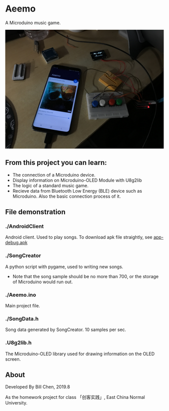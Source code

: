 # Aeemo

A Microduino music game.

<img src="IMG_6331.JPG">

## From this project you can learn:

- The connection of a Microduino device.
- Display information on Microduino-OLED Module with U8g2lib
- The logic of a standard music game.
- Recieve data from Bluetooth Low Energy (BLE) device such as Microduino. Also the basic connection process of it.

## File demonstration

### ./AndroidClient

Android client. Used to play songs.
To download apk file straightly, see [app-debug.apk](/app-debug.apk)

### ./SongCreator

A python script with pygame, used to writing new songs.
- Note that the song sample should be no more than 700, or the storage of Microduino would run out.

### ./Aeemo.ino

Main project file.

### ./SongData.h

Song data generated by SongCreator. 10 samples per sec.

### .U8g2lib.h

The Microduino-OLED library used for drawing information on the OLED screen.

## About

Developed By Bill Chen, 2019.8

As the homework project for class 「创客实践」, East China Normal University.
